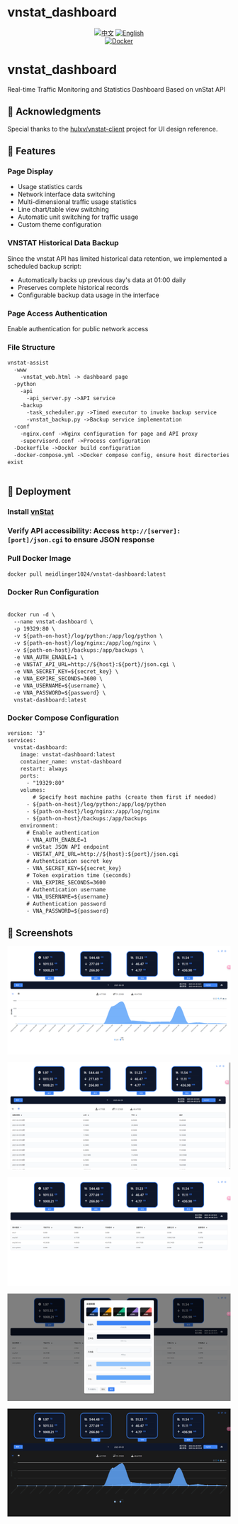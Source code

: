 # vnstat_dashboard

<div align="center">

[![中文](https://img.shields.io/badge/中文-README-red)](README.md)
[![English](https://img.shields.io/badge/English-README-blue)](README_EN.md)
<br>
[![Docker](https://img.shields.io/badge/-Docker-2496ED?style=flat-square&logo=docker&logoColor=white)](https://hub.docker.com/r/meidlinger1024/vnstat-dashboard)
</div>



# vnstat_dashboard

Real-time Traffic Monitoring and Statistics Dashboard Based on vnStat API

## 🙏 Acknowledgments

Special thanks to the [hulxv/vnstat-client](https://github.com/hulxv/vnstat-client) project for UI design reference.

## 🔰 Features

### Page Display

- Usage statistics cards
- Network interface data switching
- Multi-dimensional traffic usage statistics
- Line chart/table view switching
- Automatic unit switching for traffic usage
- Custom theme configuration

### VNSTAT Historical Data Backup

Since the vnstat API has limited historical data retention, we implemented a scheduled backup script:
- Automatically backs up previous day's data at 01:00 daily
- Preserves complete historical records
- Configurable backup data usage in the interface

### Page Access Authentication

Enable authentication for public network access

### File Structure

```
vnstat-assist
  -www
    -vnstat_web.html -> dashboard page
  -python
    -api
      -api_server.py ->API service
    -backup
      -task_scheduler.py ->Timed executor to invoke backup service
      -vnstat_backup.py ->Backup service implementation
  -conf
    -nginx.conf ->Nginx configuration for page and API proxy
    -supervisord.conf ->Process configuration
  -Dockerfile ->Docker build configuration
  -docker-compose.yml ->Docker compose config, ensure host directories exist
  
```

## 🔧 Deployment

### Install [vnStat](https://github.com/vergoh/vnstat)

### Verify API accessibility: Access `http://[server]:[port]/json.cgi` to ensure JSON response

### Pull Docker Image

```
docker pull meidlinger1024/vnstat-dashboard:latest
```
### Docker Run Configuration

```

docker run -d \
  --name vnstat-dashboard \
  -p 19329:80 \
  -v ${path-on-host}/log/python:/app/log/python \
  -v ${path-on-host}/log/nginx:/app/log/nginx \
  -v ${path-on-host}/backups:/app/backups \
  -e VNA_AUTH_ENABLE=1 \
  -e VNSTAT_API_URL=http://${host}:${port}/json.cgi \
  -e VNA_SECRET_KEY=${secret_key} \
  -e VNA_EXPIRE_SECONDS=3600 \
  -e VNA_USERNAME=${username} \
  -e VNA_PASSWORD=${password} \
  vnstat-dashboard:latest
```

### Docker Compose Configuration
```
version: '3'
services:
  vnstat-dashboard:
    image: vnstat-dashboard:latest
    container_name: vnstat-dashboard
    restart: always
    ports:
      - "19329:80"
    volumes:
        # Specify host machine paths (create them first if needed)
      - ${path-on-host}/log/python:/app/log/python
      - ${path-on-host}/log/nginx:/app/log/nginx
      - ${path-on-host}/backups:/app/backups
    environment:
      # Enable authentication
      - VNA_AUTH_ENABLE=1
      # vnStat JSON API endpoint 
      - VNSTAT_API_URL=http://${host}:${port}/json.cgi
      # Authentication secret key
      - VNA_SECRET_KEY=${secret_key}
      # Token expiration time (seconds)
      - VNA_EXPIRE_SECONDS=3600
      # Authentication username
      - VNA_USERNAME=${username}
      # Authentication password
      - VNA_PASSWORD=${password}
```

## 🧩 Screenshots

![1](screenshots/1.png)

![2](screenshots/2.png)

![2](screenshots/3.png)

![2](screenshots/4.png)

![2](screenshots/5.png)
